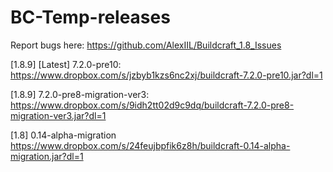# BC-Temp-releases

Report bugs here: https://github.com/AlexIIL/Buildcraft_1.8_Issues

[1.8.9] [Latest] 7.2.0-pre10: https://www.dropbox.com/s/jzbyb1kzs6nc2xj/buildcraft-7.2.0-pre10.jar?dl=1

[1.8.9] 7.2.0-pre8-migration-ver3: https://www.dropbox.com/s/9idh2tt02d9c9dq/buildcraft-7.2.0-pre8-migration-ver3.jar?dl=1

[1.8] 0.14-alpha-migration https://www.dropbox.com/s/24feujbpfik6z8h/buildcraft-0.14-alpha-migration.jar?dl=1
